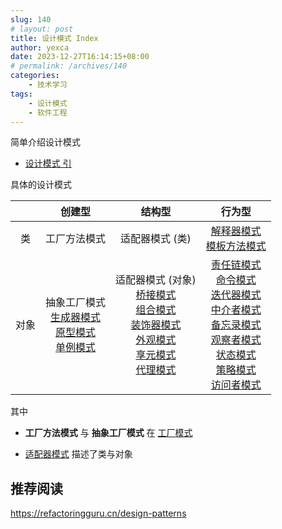```yaml
---
slug: 140
# layout: post
title: 设计模式 Index
author: yexca
date: 2023-12-27T16:14:15+08:00
# permalink: /archives/140
categories:
    - 技术学习
tags:
    - 设计模式
    - 软件工程
---
```


简单介绍设计模式

* [设计模式 引](https://blog.yexca.net/archives/108)

具体的设计模式

|      |                            创建型                            |                            结构型                            |                            行为型                            |
| :--: | :----------------------------------------------------------: | :----------------------------------------------------------: | :----------------------------------------------------------: |
|  类  |                         工厂方法模式                         |                       适配器模式 (类)                        |                 [解释器模式](https://blog.yexca.net/archives/126)<br />[模板方法模式](https://blog.yexca.net/archives/138)                 |
| 对象 | 抽象工厂模式<br />[生成器模式](https://blog.yexca.net/archives/112)<br />[原型模式](https://blog.yexca.net/archives/113)<br />[单例模式](https://blog.yexca.net/archives/115) | 适配器模式 (对象)<br />[桥接模式](https://blog.yexca.net/archives/118)<br />[组合模式](https://blog.yexca.net/archives/119)<br />[装饰器模式](https://blog.yexca.net/archives/120)<br />[外观模式](https://blog.yexca.net/archives/121)<br />[享元模式](https://blog.yexca.net/archives/122)<br />[代理模式](https://blog.yexca.net/archives/123) | [责任链模式](https://blog.yexca.net/archives/124)<br />[命令模式](https://blog.yexca.net/archives/125)<br />[迭代器模式](https://blog.yexca.net/archives/127)<br />[中介者模式](https://blog.yexca.net/archives/128)<br />[备忘录模式](https://blog.yexca.net/archives/132)<br />[观察者模式](https://blog.yexca.net/archives/134)<br />[状态模式](https://blog.yexca.net/archives/136)<br />[策略模式](https://blog.yexca.net/archives/137)<br />[访问者模式](https://blog.yexca.net/archives/139) |

其中

* **工厂方法模式** 与 **抽象工厂模式** 在 [工厂模式](https://blog.yexca.net/archives/111)

* [适配器模式](https://blog.yexca.net/archives/117) 描述了类与对象

## 推荐阅读

<https://refactoringguru.cn/design-patterns>